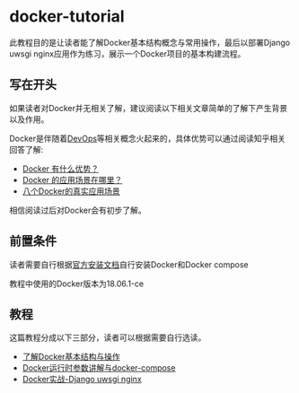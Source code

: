 # docker-tutorial
此教程目的是让读者能了解Docker基本结构概念与常用操作，最后以部署Django uwsgi nginx应用作为练习，展示一个Docker项目的基本构建流程。


## 写在开头
如果读者对Docker并无相关了解，建议阅读以下相关文章简单的了解下产生背景以及作用。

Docker是伴随着[DevOps](https://zh.wikipedia.org/wiki/DevOps)等相关概念火起来的，具体优势可以通过阅读知乎相关回答了解:
- [Docker 有什么优势？](https://www.zhihu.com/question/22871084)
- [Docker 的应用场景在哪里？](https://www.zhihu.com/question/22969309/answer/38317063)
- [八个Docker的真实应用场景](http://dockone.io/article/126)

相信阅读过后对Docker会有初步了解。

## 前置条件

读者需要自行根据[官方安装文档](https://docs.docker.com/install/)自行安装Docker和Docker compose

教程中使用的Docker版本为18.06.1-ce

## 教程
这篇教程分成以下三部分，读者可以根据需要自行选读。

- [了解Docker基本结构与操作](./tutorial/了解Docker基本结构与操作.md)
- [Docker运行时参数讲解与docker-compose](./tutorial/Docker运行时参数讲解与docker-compose.md)
- [Docker实战-Django uwsgi nginx](./tutorial/Docker实战-Django-uwsgi-nginx.md)

